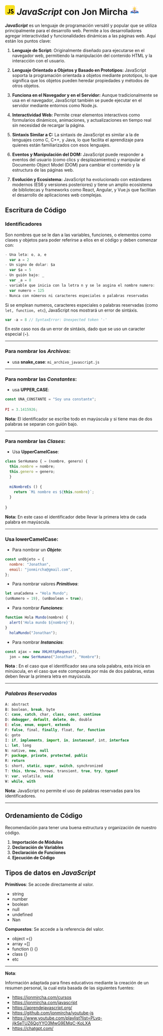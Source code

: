 # ![logo javascript](./img/logo_javascript.png) _JavaScript_ con Jon Mircha ![logo javascript](./img/learning.png)

**_JavaScript_** es un lenguaje de programación versátil y popular que se utiliza principalmente para el desarrollo web. Permite a los desarrolladores agregar interactividad y funcionalidades dinámicas a las páginas web. Aquí están los puntos clave:

1. **Lenguaje de Script:** Originalmente diseñado para ejecutarse en el navegador web, permitiendo la manipulación del contenido HTML y la interacción con el usuario.

1. **Lenguaje Orientado a Objetos y Basado en Prototipos:** JavaScript soporta la programación orientada a objetos mediante prototipos, lo que significa que los objetos pueden heredar propiedades y métodos de otros objetos.

1. **Funciona en el Navegador y en el Servidor:** Aunque tradicionalmente se usa en el navegador, JavaScript también se puede ejecutar en el servidor mediante entornos como Node.js.

1. **Interactividad Web:** Permite crear elementos interactivos como formularios dinámicos, animaciones, y actualizaciones en tiempo real sin necesidad de recargar la página.

1. **Sintaxis Similar a C:** La sintaxis de JavaScript es similar a la de lenguajes como C, C++, y Java, lo que facilita el aprendizaje para quienes están familiarizados con esos lenguajes.

1. **Eventos y Manipulación del DOM:** JavaScript puede responder a eventos del usuario (como clics y desplazamientos) y manipular el Documento Object Model (DOM) para cambiar el contenido y la estructura de las páginas web.

1. **Evolución y Ecosistema:** JavaScript ha evolucionado con estándares modernos (ES6 y versiones posteriores) y tiene un amplio ecosistema de bibliotecas y frameworks como React, Angular, y Vue.js que facilitan el desarrollo de aplicaciones web complejas.

## Escritura de Código

### Identificadores

Son nombres que se le dan a las variables, funciones, o elementos como clases y objetos para poder referirse a ellos en el código y deben comenzar con:

```js
- Una leta: o, a, e
  var a = 2
- Un signo de dolar: $a
  var $a = 5
- Un guión bajo: _
  var _a = 8
- variable que inicia con la letra n y se le asgina el nombre numero:
  var numero = 125
- Nunca con números ni caracteres especiales o palabras reservadas
```

Si se emplean numeros, caracteres especiales o palabras reservadas (como `let, function, etc`), JavaScript nos mostrará un error de sintáxis.

```js
var -a = 8 // SyntaxError: Unexpected token '-'
```

En este caso nos da un error de sintáxis, dado que se uso un caracter especial (**`-`**).

---

### Para nombrar los **_Archivos_**:

- usa **snake_case**: `mi_archivo_javascript.js`

---

### Para nombrar las **_Constantes_**:

- usa **UPPER_CASE**:

```js
const UNA_CONSTANTE = "Soy una constante";

PI = 3.1415926;
```

**Nota:** El identificador se escribe todo en mayúscula y si tiene mas de dos palabras se separan con guión bajo.

---

### Para nombrar las **_Clases_**:

- Usa **UpperCamelCase**:

```js
class SerHumano { = (nombre, genero) {
  this.nombre = nombre;
  this.genero = genero;
  }

  miNombreEs () {
    return `Mi nombre es ${this.nombre}`;
  }

}
```

**Nota:** En este caso el identificador debe llevar la primera letra de cada palabra en mayúscula.

---

### Usa **lowerCamelCase**:

- Para nombrar un **_Objeto_**:

```js
const unObjeto = {
  nombre: "Jonathan",
  email: "jonmircha@gmail.com",
};
```

- Para nombrar valores **_Primitivos_**:

```js
let unaCadena = "Hola Mundo";
(unNumero = 19), (unBoolean = true);
```

- Para nombrar **_Funciones_**:

```js
function Hola Mundo(nombre) {
  alert('Hola mundo ${nombre}');
}
  holaMundo("Jonathan");
```

- Para nombrar **_Instancias_**:

```js
const ajax = new XHLHttpRequest(),
  jon = new SerHumano("Jonathan", "Hombre");
```

**Nota** : En el caso que el identificador sea una sola palabra, esta inicia en minúscula, en el caso que este compuesta por más de dos palabras, estas deben llevar la primera letra en mayúscula.

---

### _Palabras Reservadas_

```js
A: abstract
B: boolean, break, byte
C: case, catch, char, class, const, continue
D: debugger, default, delete, do, double
E: else, enum, export, extends
F: false, final, finally, float, for, function
G: goto
I: if, implements, import, in, instanceof, int, interface
L: let, long
N: native, new, null
P: package, private, protected, public
R: return
S: short, static, super, switch, synchronized
T: this, throw, throws, transient, true, try, typeof
V: var, volatile, void
W: while, with
```

**Nota**: JavaScript no permite el uso de palabras reservadas para los identificadores.

---

## Ordenamiento de Código

Recomendación para tener una buena estructura y organización de nuestro código.

1. **Importación de Módulos**
1. **Declaración de Variables**
1. **Declaración de Funciones**
1. **Ejecución de Código**

## Tipos de datos en _JavaScript_

**Primitivos**: Se accede directamente al valor.

- string
- number
- boolean
- null
- undefined
- Nan

**Compuestos**: Se accede a la referencia del valor.

- object ={}
- array =[]
- function () {}
- class {}
- etc

---

**Nota**:

Información adaptada para fines educativos mediante la creación de un resumen personal, la cual esta basada de las siguientes fuentes:

- https://jonmircha.com/cursos
- https://jonmircha.com/javascript
- https://aprendejavascript.org/
- https://github.com/jonmircha/youtube-js
- https://www.youtube.com/playlist?list=PLvq-jIkSeTUZ6QgYYO3MwG9EMqC-KoLXA
- https://chatgpt.com/

